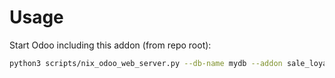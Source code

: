 # Usage

Start Odoo including this addon (from repo root):

```bash
python3 scripts/nix_odoo_web_server.py --db-name mydb --addon sale_loyalty
```
